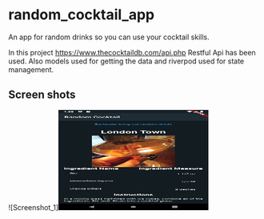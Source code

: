 # random_cocktail_app

An app for random drinks so you can use your cocktail skills.

In this project https://www.thecocktaildb.com/api.php Restful Api has been used. Also models used for getting the data and riverpod used for state management. 

## Screen shots 


![Screenshot_1]<img src="assets\screenshot_1.png" width=300 height=200>